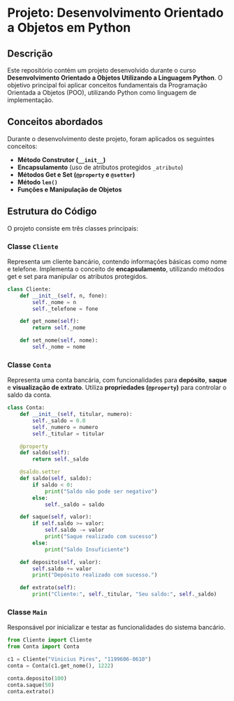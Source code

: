 # Projeto: Desenvolvimento Orientado a Objetos em Python

## Descrição
Este repositório contém um projeto desenvolvido durante o curso **Desenvolvimento Orientado a Objetos Utilizando a Linguagem Python**. O objetivo principal foi aplicar conceitos fundamentais da Programação Orientada a Objetos (POO), utilizando Python como linguagem de implementação.

## Conceitos abordados
Durante o desenvolvimento deste projeto, foram aplicados os seguintes conceitos:
- **Método Construtor (`__init__`)**
- **Encapsulamento** (uso de atributos protegidos `_atributo`)
- **Métodos Get e Set (`@property` e `@setter`)**
- **Método `len()`**
- **Funções e Manipulação de Objetos**

## Estrutura do Código
O projeto consiste em três classes principais:

### Classe `Cliente`
Representa um cliente bancário, contendo informações básicas como nome e telefone. Implementa o conceito de **encapsulamento**, utilizando métodos get e set para manipular os atributos protegidos.

```python
class Cliente:
    def __init__(self, n, fone):
        self._nome = n
        self._telefone = fone

    def get_nome(self):
        return self._nome

    def set_nome(self, nome):
        self._nome = nome
```

### Classe `Conta`
Representa uma conta bancária, com funcionalidades para **depósito**, **saque** e **visualização de extrato**. Utiliza **propriedades (`@property`)** para controlar o saldo da conta.

```python
class Conta:
    def __init__(self, titular, numero):
        self._saldo = 0.0
        self._numero = numero
        self._titular = titular

    @property
    def saldo(self):
        return self._saldo

    @saldo.setter
    def saldo(self, saldo):
        if saldo < 0:
            print("Saldo não pode ser negativo")
        else:
            self._saldo = saldo

    def saque(self, valor):
        if self.saldo >= valor:
            self.saldo -= valor
            print("Saque realizado com sucesso")
        else:
            print("Saldo Insuficiente")

    def deposito(self, valor):
        self.saldo += valor
        print("Depósito realizado com sucesso.")

    def extrato(self):
        print("Cliente:", self._titular, "Seu saldo:", self._saldo)
```

### Classe `Main`
Responsável por inicializar e testar as funcionalidades do sistema bancário.

```python
from Cliente import Cliente
from Conta import Conta

c1 = Cliente("Vinicius Pires", "1199606-0610")
conta = Conta(c1.get_nome(), 1222)

conta.deposito(100)
conta.saque(50)
conta.extrato()
```